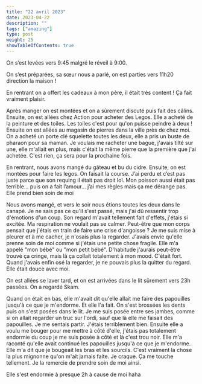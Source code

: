 ```yaml
---
title: "22 avril 2023"
date: 2023-04-22
description: ""
tags: ["amazing"]
type: post
weight: 25
showTableOfContents: true
---
```

On s’est levées vers 9:45 malgré le réveil à 9:00.

On s’est préparées, sa sœur nous a parlé, on est parties vers 11h20 direction la maison !

En rentrant on a offert les cadeaux à mon père, il était très content ! Ça fait vraiment plaisir.

Après manger on est montées et on a sûrement discuté puis fait des câlins. Ensuite, on est allées chez Action pour acheter des Legos. Elle a acheté de la peinture et des toiles. Les toiles c'est pour qu'on puisse peindre à deux ! Ensuite on est allées au magasin de pierres dans la ville près de chez moi. On a acheté un porte clé squelette toutes les deux, elle a pris un buste de pharaon pour sa maman. Je voulais me racheter une bague, j'avais tilté sur une, elle m'allait en plus, mais c'était la même pierre que la première que j'ai achetée. C'est rien, ça sera pour la prochaine fois.

En rentrant, nous avons mangé du gâteau et bu du cidre. Ensuite, on est montées pour faire les legos. On faisait la course. J’ai perdu et c’est pas juste parce que son requing il était pas droit lol. Mon poisson aussi était pas terrible… puis on a fait l’amour… j’ai mes règles mais ça me dérange pas. Elle prend bien soin de moi

Nous avons mangé, et vers le soir nous étions toutes les deux dans le canapé. Je ne sais pas ce qu'il s'est passé, mais j'ai dû ressentir trop d'émotions d'un coup. Son regard m'avait tellement fait d'effets, j'étais si excitée. Ma respiration ne voulait pas se calmer. Peut-être que mon corps pensait que j'étais en train de faire une crise d'angoisse ? Je me suis mise à pleurer et à me cacher, je n'osais plus la regarder. J'avais envie qu'elle prenne soin de moi comme si j'étais une petite chose fragile. Elle m'a appelé "mon bébé" ou "mon petit bébé". D'habitude j'aurais peut-être trouvé ça cringe, mais là ça collait totalement à mon mood. C'était fort. Quand j'avais enfin osé la regarder, je ne pouvais plus la quitter du regard. Elle était douce avec moi.

On est allées se laver tard, et on est arrivées dans le lit sûrement vers 23h passées. On a regardé Skam.

Quand on était en bas, elle m'avait dit qu'elle allait me faire des papouilles jusqu'à ce que je m'endorme. Et elle l'a fait. On s'est brossées les dents puis on s'est posées dans le lit. Je me suis posée entre ses jambes, comme si on allait regarder un truc sur l'ordi, sauf que là elle me faisait des papouilles. Je me sentais partir. J'étais terriblement bien. Ensuite elle a voulu me bouger pour me mettre à côté d'elle, j'étais pas totalement endormie du coup je me suis posée à côté et là c'est trou noir. Elle m'a raconté qu'elle avait continué les papouilles jusqu'à ce que je m'endorme. Elle m'a dit que je bougeait les bras et les sourcils. C'est vraiment la chose la plus mignonne qu'on m'ait jamais faite. Je craque. Ça me touche tellement. Je la remercie de prendre soin de moi ainsi.

Elle s'est endormie à presque 2h à cause de moi haha